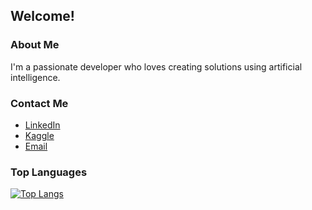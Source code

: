## Welcome! 

### About Me
I'm a passionate developer who loves creating solutions using artificial intelligence.

### Contact Me
- [LinkedIn](https://www.linkedin.com/in/mmmarchetti/)
- [Kaggle](https://www.kaggle.com/mmmarchetti)
- [Email](mailto:marcosmartins.marchetti@gmail.com)

### Top Languages
[![Top Langs](https://github-readme-stats.vercel.app/api/top-langs/?username=mmmarchetti&layout=compact&theme=dark)](https://github.com/anuraghazra/github-readme-stats)
